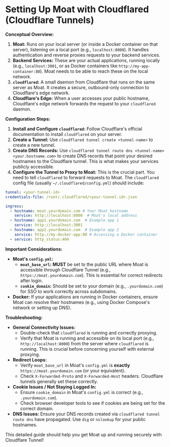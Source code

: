 # Setting Up Moat with Cloudflared (Cloudflare Tunnels)

**Conceptual Overview:**

1.  **Moat:** Runs on your local server (or inside a Docker container on that server), listening on a local port (e.g., `localhost:8000`). It handles authentication and reverse proxies requests to your backend services.
2.  **Backend Services:** These are your actual applications, running locally (e.g., `localhost:3001`, or as Docker containers like `http://my-app-container:80`). Moat needs to be able to reach these on the local network.
3.  **`cloudflared`:** A small daemon from Cloudflare that runs on the same server as Moat. It creates a secure, outbound-only connection to Cloudflare's edge network.
4.  **Cloudflare's Edge:** When a user accesses your public hostname, Cloudflare's edge network forwards the request to your `cloudflared` daemon.

**Configuration Steps:**

1.  **Install and Configure `cloudflared`:** Follow Cloudflare's official documentation to install `cloudflared` on your server.
2.  **Create a Tunnel:** Use `cloudflared tunnel create <tunnel-name>` to create a new tunnel.
3.  **Create DNS Records:** Use `cloudflared tunnel route dns <tunnel-name> <your.hostname.com>` to create DNS records that point your desired hostnames to the Cloudflare tunnel. This is what makes your services publicly accessible.
4.  **Configure the Tunnel to Proxy to Moat:**  This is the crucial part. You need to tell `cloudflared` to forward requests to Moat. The `cloudflared` config file (usually `~/.cloudflared/config.yml`) should include:

```yaml
tunnel: <your-tunnel-id>
credentials-file: /root/.cloudflared/<your-tunnel-id>.json

ingress:
  - hostname: moat.yourdomain.com # Your Moat hostname
    service: http://localhost:8000  # Moat's local address
  - hostname: app1.yourdomain.com  # Example app 1
    service: http://localhost:3001
  - hostname: app2.yourdomain.com  # Example app 2
    service: http://my-docker-app:80 # Accessing a Docker container
  - service: http_status:404
```

**Important Considerations:**

*   **Moat's `config.yml`:**
    *   **`moat_base_url`:**  **MUST** be set to the public URL where Moat is accessible through Cloudflare Tunnel (e.g., `https://moat.yourdomain.com`). This is essential for correct redirects after login.
    *   **`cookie_domain`:** Should be set to your domain (e.g., `.yourdomain.com`) for SSO to work correctly across subdomains.
*   **Docker:** If your applications are running in Docker containers, ensure Moat can resolve their hostnames (e.g., using Docker Compose's network or setting up DNS).

**Troubleshooting:**

*   **General Connectivity Issues:**
    *   Double-check that `cloudflared` is running and correctly proxying.
    *   Verify that Moat is running and accessible on its local port (e.g., `http://localhost:8000`) from the server where `cloudflared` is running. This is crucial before concerning yourself with external proxying.
*   **Redirect Loops:**
    *   Verify `moat_base_url` in Moat's `config.yml` is **exactly** `https://moat.yourdomain.com` (or your equivalent).
    *   Check `X-Forwarded-Proto` and `X-Forwarded-Host` headers. Cloudflare tunnels generally set these correctly.
*   **Cookie Issues / Not Staying Logged In:**
    *   Ensure `cookie_domain` in Moat's `config.yml` is correct (e.g., `.yourdomain.com`).
    *   Check browser developer tools to see if cookies are being set for the correct domain.
*   **DNS Issues:** Ensure your DNS records created via `cloudflared tunnel route dns` have propagated. Use `dig` or `nslookup` for your public hostnames.

This detailed guide should help you get Moat up and running securely with Cloudflare Tunnel!
